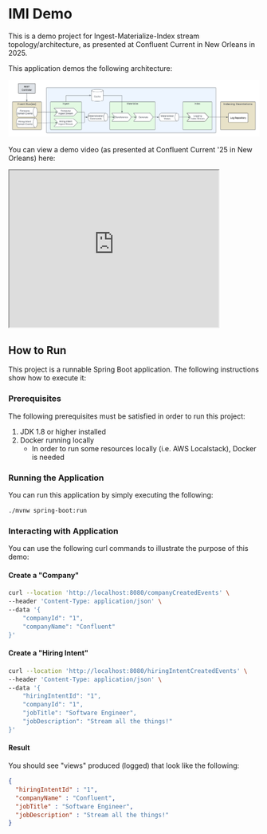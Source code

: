 # IMI Demo
This is a demo project for Ingest-Materialize-Index stream topology/architecture, as presented at Confluent Current in New Orleans in 2025.

This application demos the following architecture:

![IMI Demo Architecture](assets/images/Architecture.png)

You can view a demo video (as presented at Confluent Current '25 in New Orleans) here:
<iframe width="420" height="315" src="https://www.youtube.com/watch?v=51KyQuAXqZk"></iframe>

## How to Run
This project is a runnable Spring Boot application. The following instructions show how to execute it:

### Prerequisites
The following prerequisites must be satisfied in order to run this project:

1. JDK 1.8 or higher installed
2. Docker running locally
    - In order to run some resources locally (i.e. AWS Localstack), Docker is needed

### Running the Application
You can run this application by simply executing the following:

```bash
./mvnw spring-boot:run
```

### Interacting with Application
You can use the following curl commands to illustrate the purpose of this demo:

#### Create a "Company"
```bash
curl --location 'http://localhost:8080/companyCreatedEvents' \
--header 'Content-Type: application/json' \
--data '{
    "companyId": "1",
    "companyName": "Confluent"
}'
```

#### Create a "Hiring Intent"
```bash
curl --location 'http://localhost:8080/hiringIntentCreatedEvents' \
--header 'Content-Type: application/json' \
--data '{
    "hiringIntentId": "1",
    "companyId": "1",
    "jobTitle": "Software Engineer",
    "jobDescription": "Stream all the things!"
}'
```

#### Result
You should see "views" produced (logged) that look like the following:
```json
{
  "hiringIntentId" : "1",
  "companyName" : "Confluent",
  "jobTitle" : "Software Engineer",
  "jobDescription" : "Stream all the things!"
}
```
